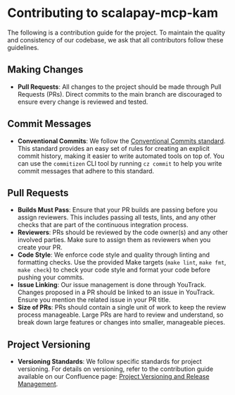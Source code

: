 # Contributing to scalapay-mcp-kam

The following is a contribution guide for the project. To maintain the quality and consistency of our codebase, we ask that all contributors follow these guidelines.

## Making Changes

- **Pull Requests**: All changes to the project should be made through Pull Requests (PRs). Direct commits to the main branch are discouraged to ensure every change is reviewed and tested.

## Commit Messages

- **Conventional Commits**: We follow the [Conventional Commits standard](https://www.conventionalcommits.org/en/v1.0.0/). This standard provides an easy set of rules for creating an explicit commit history, making it easier to write automated tools on top of. You can use the `commitizen` CLI tool by running `cz commit` to help you write commit messages that adhere to this standard.

## Pull Requests

- **Builds Must Pass**: Ensure that your PR builds are passing before you assign reviewers. This includes passing all tests, lints, and any other checks that are part of the continuous integration process.
- **Reviewers**: PRs should be reviewed by the code owner(s) and any other involved parties. Make sure to assign them as reviewers when you create your PR.
- **Code Style**: We enforce code style and quality through linting and formatting checks. Use the provided Make targets (`make lint`, `make fmt`, `make check`) to check your code style and format your code before pushing your commits.
- **Issue Linking**: Our issue management is done through YouTrack. Changes proposed in a PR should be linked to an issue in YouTrack. Ensure you mention the related issue in your PR title.
- **Size of PRs**: PRs should contain a single unit of work to keep the review process manageable. Large PRs are hard to review and understand, so break down large features or changes into smaller, manageable pieces.

## Project Versioning

- **Versioning Standards**: We follow specific standards for project versioning. For details on versioning, refer to the contribution guide available on our Confluence page: [Project Versioning and Release Management](<insert-our-link-to-confluence-here>).

